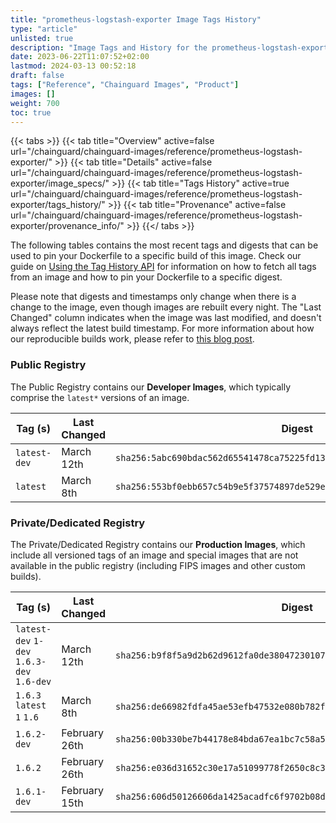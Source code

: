 ```yaml
---
title: "prometheus-logstash-exporter Image Tags History"
type: "article"
unlisted: true
description: "Image Tags and History for the prometheus-logstash-exporter Chainguard Image"
date: 2023-06-22T11:07:52+02:00
lastmod: 2024-03-13 00:52:18
draft: false
tags: ["Reference", "Chainguard Images", "Product"]
images: []
weight: 700
toc: true
---
```


{{< tabs >}}
{{< tab title="Overview" active=false url="/chainguard/chainguard-images/reference/prometheus-logstash-exporter/" >}}
{{< tab title="Details" active=false url="/chainguard/chainguard-images/reference/prometheus-logstash-exporter/image_specs/" >}}
{{< tab title="Tags History" active=true url="/chainguard/chainguard-images/reference/prometheus-logstash-exporter/tags_history/" >}}
{{< tab title="Provenance" active=false url="/chainguard/chainguard-images/reference/prometheus-logstash-exporter/provenance_info/" >}}
{{</ tabs >}}

The following tables contains the most recent tags and digests that can be used to pin your Dockerfile to a specific build of this image. Check our guide on [Using the Tag History API](/chainguard/chainguard-images/using-the-tag-history-api/) for information on how to fetch all tags from an image and how to pin your Dockerfile to a specific digest.

Please note that digests and timestamps only change when there is a change to the image, even though images are rebuilt every night. The "Last Changed" column indicates when the image was last modified, and doesn't always reflect the latest build timestamp. For more information about how our reproducible builds work, please refer to [this blog post](https://www.chainguard.dev/unchained/reproducing-chainguards-reproducible-image-builds).

### Public Registry
The Public Registry contains our **Developer Images**, which typically comprise the `latest*` versions of an image.

| Tag (s)       | Last Changed | Digest                                                                    |
|---------------|--------------|---------------------------------------------------------------------------|
|  `latest-dev` | March 12th   | `sha256:5abc690bdac562d65541478ca75225fd13d882b91c19857ca873a7aea735bd44` |
|  `latest`     | March 8th    | `sha256:553bf0ebb657c54b9e5f37574897de529eb93fab996b6f4e724a78a04d036027` |


### Private/Dedicated Registry
The Private/Dedicated Registry contains our **Production Images**, which include all versioned tags of an image and special images that are not available in the public registry (including FIPS images and other custom builds).

| Tag (s)                                     | Last Changed  | Digest                                                                    |
|---------------------------------------------|---------------|---------------------------------------------------------------------------|
|  `latest-dev` `1-dev` `1.6.3-dev` `1.6-dev` | March 12th    | `sha256:b9f8f5a9d2b62d9612fa0de38047230107731c733c95e89c6c36464b0866b0b8` |
|  `1.6.3` `latest` `1` `1.6`                 | March 8th     | `sha256:de66982fdfa45ae53efb47532e080b782f1d8ec579a06e3e64a20b913fb6cb34` |
|  `1.6.2-dev`                                | February 26th | `sha256:00b330be7b44178e84bda67ea1bc7c58a5f16d0597c43faf72b3e4d98192cda0` |
|  `1.6.2`                                    | February 26th | `sha256:e036d31652c30e17a51099778f2650c8c3805c1edfa20c0ecb848ce0126f1cbf` |
|  `1.6.1-dev`                                | February 15th | `sha256:606d50126606da1425acadfc6f9702b08d24336f77d4ca1756236fcb479cdcb6` |

